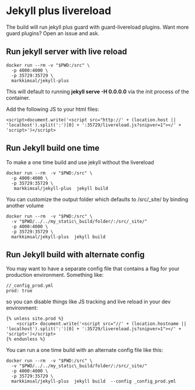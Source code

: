 Jekyll plus livereload
=====

The build will run jekyll plus guard with guard-livereload plugins.  Want more guard plugins?  Open an issue and ask.


Run jekyll server with live reload
-----------

    docker run --rm -v "$PWD:/src" \
      -p 4000:4000 \
      -p 35729:35729 \
      markkimsal/jekyll-plus

This will default to running **jekyll serve -H 0.0.0.0** via the init process of the container.

Add the following JS to your html files:

    <script>document.write('<script src="http://' + (location.host || 'localhost').split(':')[0] + ':35729/livereload.js?snipver=1"></' + 'script>')</script>

Run Jekyll build one time
-----------------
To make a one time build and use jekyll without the livereload

    docker run --rm  -v "$PWD:/src" \
      -p 4000:4000 \
      -p 35729:35729 \
       markkimsal/jekyll-plus  jekyll build


You can customize the output folder which defaults to /src/\_site/ by binding another volume

    docker run --rm  -v "$PWD:/src" \
      -v "$PWD/../../my_static\_build/folder/:/src/_site/" 
      -p 4000:4000 \
      -p 35729:35729 \
      markkimsal/jekyll-plus  jekyll build

Run Jekyll build with alternate config
-----------------
You may want to have a separate config file that contains a flag for your production environment.  Something like:

    //_config_prod.yml
    prod: true

so you can disable things like JS tracking and live reload in your dev environment:

    {% unless site.prod %}                                                                                                                                                                  
        <script> document.write('<script src="//' + (location.hostname || 'localhost').split(':')[0] + ':35729/livereload.js?snipver=1"></' + 'script>')</script>                           
    {% endunless %} 

You can run a one time build with an alternate config file like this:

    docker run --rm  -v "$PWD:/src" \
      -v "$PWD/../../my_static\_build/folder/:/src/_site/" 
      -p 4000:4000 \
      -p 35729:35729 \
      markkimsal/jekyll-plus  jekyll build  --config _config_prod.yml
